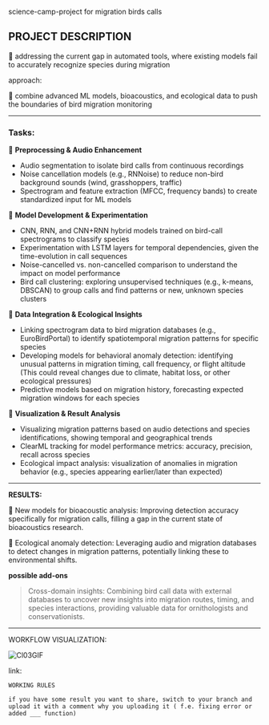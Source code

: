 
science-camp-project for migration birds calls 


## PROJECT DESCRIPTION 

 🔶 addressing the current gap in automated tools, where existing models fail to accurately recognize species during migration

approach:

🔷 combine advanced ML models, bioacoustics, and ecological data to push the boundaries of bird migration monitoring
____
### Tasks:

  🔶 **Preprocessing & Audio Enhancement**
- Audio segmentation to isolate bird calls from continuous recordings
- Noise cancellation models (e.g., RNNoise) to reduce non-bird background sounds (wind, grasshoppers, traffic)
- Spectrogram and feature extraction (MFCC, frequency bands) to create standardized input for ML models


🔶 **Model Development & Experimentation**
- CNN, RNN, and CNN+RNN hybrid models trained on bird-call spectrograms to classify species
- Experimentation with LSTM layers for temporal dependencies, given the time-evolution in call sequences
- Noise-cancelled vs. non-cancelled comparison to understand the impact on model performance
- Bird call clustering: exploring unsupervised techniques (e.g., k-means, DBSCAN) to group calls and find patterns or new, unknown species clusters


🔶 **Data Integration & Ecological Insights**
- Linking spectrogram data to bird migration databases (e.g., EuroBirdPortal) to identify spatiotemporal migration patterns for specific species
- Developing models for behavioral anomaly detection: identifying unusual patterns in migration timing, call frequency, or flight altitude (This could reveal changes due to climate, habitat loss, or other ecological pressures)
- Predictive models based on migration history, forecasting expected migration windows for each species

🔶 **Visualization & Result Analysis**
- Visualizing migration patterns based on audio detections and species identifications, showing temporal and geographical trends
- ClearML tracking for model performance metrics: accuracy, precision, recall across species
- Ecological impact analysis: visualization of anomalies in migration behavior (e.g., species appearing earlier/later than expected)

____
**RESULTS:**

  🔸 New models for bioacoustic analysis: Improving detection accuracy specifically for migration calls, filling a gap in the current state of bioacoustics research.
	
  🔸 Ecological anomaly detection: Leveraging audio and migration databases to detect changes in migration patterns, potentially linking these to environmental shifts.




**possible add-ons**
> Cross-domain insights:
> Combining bird call data with external databases to uncover new insights into migration routes, timing, and species interactions, providing valuable data for ornithologists and conservationists.




_____
WORKFLOW VISUALIZATION: 

![Cl03GIF](https://github.com/user-attachments/assets/748b94e7-9fb9-456b-a47d-2e288861bc2a)

link:



`WORKING RULES`


`if you have some result you want to share, switch to your branch and upload it with a comment why you uploading it ( f.e. fixing error or added ___ function)
`
